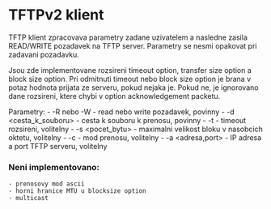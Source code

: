 # TFTPv2 klient

TFTP klient zpracovava parametry zadane uzivatelem a nasledne zasila READ/WRITE pozadavek na TFTP server. Parametry se nesmi opakovat pri zadavani pozadavku. 

Jsou zde implementovane rozsireni timeout option, transfer size option a block size option. Pri odmitnuti timeout nebo block size option je brana v potaz hodnota prijata ze serveru, pokud nejaka je. Pokud ne, je ignorovano dane rozsireni, ktere chybi v option acknowledgement packetu.

Parametry:
	- -R nebo -W             	-   read nebo write pozadavek, povinny
	- -d <cesta_k_souboru> 	-   cesta k souboru k prenosu, povinny
	- -t <sekundy>            -   timeout rozsireni, volitelny
	- -s <pocet_bytu>    	-   maximalni velikost bloku v nasobcich oktetu, volitelny
	- -c <mod>            	-   mod prenosu, volitelny
	- -a <adresa,port>    	-   IP adresa a port TFTP serveru, volitelny


### Neni implementovano:
	- prenosovy mod ascii
	- horni hranice MTU u blocksize option
	- multicast
